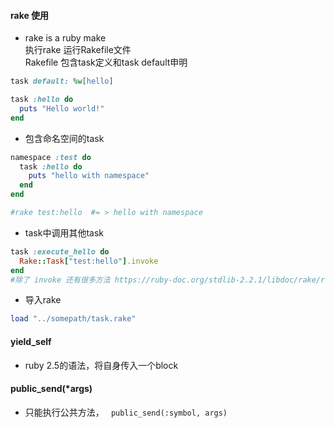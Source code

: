 #### rake 使用
- rake is a ruby make  
执行rake 运行Rakefile文件  
Rakefile 包含task定义和task default申明
```Ruby
task default: %w[hello]

task :hello do  
  puts "Hello world!"
end

```
- 包含命名空间的task
```ruby
namespace :test do
  task :hello do
    puts "hello with namespace"
  end 
end

#rake test:hello  #= > hello with namespace
```
- task中调用其他task
```Ruby
task :execute_hello do
  Rake::Task["test:hello"].invoke
end
#除了 invoke 还有很多方法 https://ruby-doc.org/stdlib-2.2.1/libdoc/rake/rdoc/Rake/Task.html#method-i-enhance
```
- 导入rake
```Ruby
load "../somepath/task.rake"
```
#### yield_self
- ruby 2.5的语法，将自身传入一个block
#### public_send(*args)
- 只能执行公共方法， ``` public_send(:symbol, args)```

